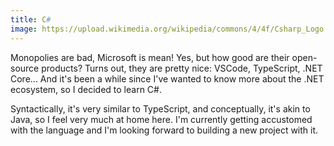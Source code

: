 ```yaml
---
title: C#
image: https://upload.wikimedia.org/wikipedia/commons/4/4f/Csharp_Logo.png
---
```


Monopolies are bad, Microsoft is mean! Yes, but how good are their open-source products? Turns out, they are pretty nice: VSCode, TypeScript, .NET Core... And it's been a while since I've wanted to know more about the .NET ecosystem, so I decided to learn C#.

Syntactically, it's very similar to TypeScript, and conceptually, it's akin to Java, so I feel very much at home here. I'm currently getting accustomed with the language and I'm looking forward to building a new project with it.